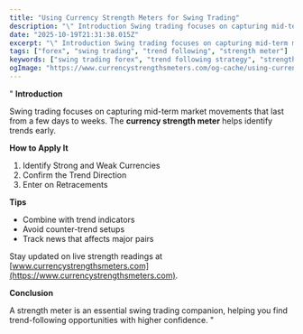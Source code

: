 ```yaml
---
title: "Using Currency Strength Meters for Swing Trading"
description: "\" Introduction Swing trading focuses on capturing mid-term market movements that last from a few days to weeks..."
date: "2025-10-19T21:31:38.015Z"
excerpt: "\" Introduction Swing trading focuses on capturing mid-term market movements that last from a few days to weeks. The currency strength meter helps identify trends early. How to Apply It 1. Identify Strong and Weak Currencies 2. Confirm the Trend Direction 3. Enter on Retracements Tips - Combine with trend..."
tags: ["forex", "swing trading", "trend following", "strength meter"]
keywords: ["swing trading forex", "trend following strategy", "strength meter swing trading", "currency analysis", "forex trend signals"]
ogImage: "https://www.currencystrengthsmeters.com/og-cache/using-currency-strength-meters-for-swing-trading.jpg"
---
```

"
**Introduction**

Swing trading focuses on capturing mid-term market movements that last from a few days to weeks. The **currency strength meter** helps identify trends early.

**How to Apply It**

1. Identify Strong and Weak Currencies  
2. Confirm the Trend Direction  
3. Enter on Retracements  

**Tips**

- Combine with trend indicators  
- Avoid counter-trend setups  
- Track news that affects major pairs  

Stay updated on live strength readings at [www.currencystrengthsmeters.com](https://www.currencystrengthsmeters.com).

**Conclusion**

A strength meter is an essential swing trading companion, helping you find trend-following opportunities with higher confidence.
"
